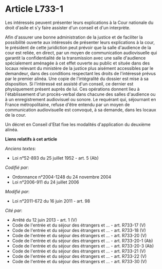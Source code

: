 # Article L733-1

Les intéressés peuvent présenter leurs explications à la Cour nationale du droit d'asile et s'y faire assister d'un conseil
et d'un interprète.

Afin d'assurer une bonne administration de la justice et de faciliter la possibilité ouverte aux intéressés de présenter
leurs explications à la cour, le président de cette juridiction peut prévoir que la salle d'audience de la cour est reliée,
en direct, par un moyen de communication audiovisuelle qui garantit la confidentialité de la transmission avec une salle
d'audience spécialement aménagée à cet effet ouverte au public et située dans des locaux relevant du ministère de la justice
plus aisément accessibles par le demandeur, dans des conditions respectant les droits de l'intéressé prévus par le premier
alinéa. Une copie de l'intégralité du dossier est mise à sa disposition. Si l'intéressé est assisté d'un conseil, ce dernier
est physiquement présent auprès de lui. Ces opérations donnent lieu à l'établissement d'un procès-verbal dans chacune des
salles d'audience ou à un enregistrement audiovisuel ou sonore. Le requérant qui, séjournant en France métropolitaine, refuse
d'être entendu par un moyen de communication audiovisuelle est convoqué, à sa demande, dans les locaux de la cour. 

Un décret en Conseil d'Etat fixe les modalités d'application du deuxième alinéa.

**Liens relatifs à cet article**

_Anciens textes_:

  - Loi n°52-893 du 25 juillet 1952 - art. 5 (Ab)

_Codifié par_:

  - Ordonnance n°2004-1248 du 24 novembre 2004
  - Loi n°2006-911 du 24 juillet 2006

_Modifié par_:

  - Loi n°2011-672 du 16 juin 2011 - art. 98

_Cité par_:

  - Arrêté du 12 juin 2013 - art. 1 (V)
  - Code de l'entrée et du séjour des étrangers et ... - art. R733-17 (V)
  - Code de l'entrée et du séjour des étrangers et ... - art. R733-18 (V)
  - Code de l'entrée et du séjour des étrangers et ... - art. R733-20 (V)
  - Code de l'entrée et du séjour des étrangers et ... - art. R733-20-1 (Ab)
  - Code de l'entrée et du séjour des étrangers et ... - art. R733-20-3 (Ab)
  - Code de l'entrée et du séjour des étrangers et ... - art. R733-21 (V)
  - Code de l'entrée et du séjour des étrangers et ... - art. R733-22 (V)
  - Code de l'entrée et du séjour des étrangers et ... - art. R733-30 (V)
